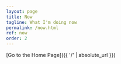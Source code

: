 ```yaml
---
layout: page
title: Now
tagline: What I'm doing now
permalink: /now.html
ref: now
order: 2
---
```



[Go to the Home Page]({{ '/' | absolute_url }})
